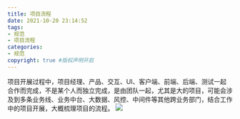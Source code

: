 ```yaml
---
title: 项目流程
date: 2021-10-20 23:14:52
tags:
- 规范
- 项目流程
categories:
- 规范   
copyright: true #版权声明开启        
---
```

项目开展过程中，项目经理、产品、交互、UI、客户端、前端、后端、测试一起合作而完成，不是某个人而独立完成，是由团队一起，尤其是大的项目，可能会涉及到多条业务线、业务中台、大数据、风控、中间件等其他跨业务部门，结合工作中的项目开展，大概梳理项目的流程。
![](Untitled-2021-10-20-2322.png)
